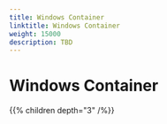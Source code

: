 ```yaml
---
title: Windows Container
linktitle: Windows Container
weight: 15000
description: TBD
---
```


# Windows Container

{{% children depth="3" /%}}